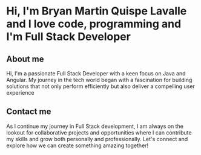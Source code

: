 # Hi, I'm Bryan Martin Quispe Lavalle and I love code, programming and I'm Full Stack Developer
## About me
Hi, I'm a passionate Full Stack Developer with a keen focus on Java and Angular. My journey in the tech world began with a fascination for building solutions that not only perform efficiently but also deliver a compelling user experience  
## Contact me
As I continue my journey in Full Stack development, I am always on the lookout for collaborative projects and opportunities where I can contribute my skills and grow both personally and professionally. Let's connect and explore how we can create something amazing together!
